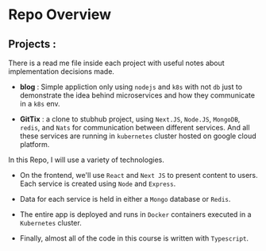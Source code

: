 # Repo Overview


## Projects : 

  There is a read me file inside each project with useful notes about implementation decisions made.

 - **blog** : Simple appliction only using `nodejs` and `k8s` with not `db` just to demonstrate the idea behind microservices and how they communicate  in a `k8s` env.

 - **GitTix** : a clone to stubhub project, using `Next.JS`, `Node.JS`, `MongoDB`, `redis`, and `Nats` for communication between different services. And all these services are running in `kubernetes` cluster hosted on google cloud platform. 

In this Repo, I will use a variety of technologies. 

- On the frontend, we'll use `React` and `Next JS` to present content to users. Each service is created using `Node` and `Express`. 

- Data for each service is held in either a `Mongo` database or `Redis`. 

- The entire app is deployed and runs in `Docker` containers executed in a `Kubernetes` cluster. 

- Finally, almost all of the code in this course is written with `Typescript`.